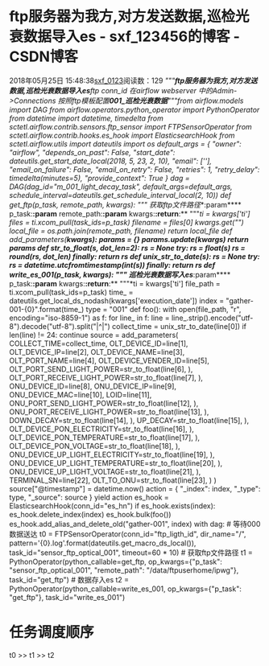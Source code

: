 # ftp服务器为我方,对方发送数据,巡检光衰数据导入es - sxf_123456的博客 - CSDN博客
2018年05月25日 15:48:38[sxf_0123](https://me.csdn.net/sxf_123456)阅读数：129
*"""**ftp服务器为我方,对方发送数据,巡检光衰数据导入es**ftp conn_id 在airflow webserver 中的Admin->Connections 按照ftp模板配置**001_巡检光衰数据**"""*from airflow.models import DAG
from airflow.operators.python_operator import PythonOperator
from datetime import datetime, timedelta
from sctetl.airflow.contrib.sensors.ftp_sensor import FTPSensorOperator
from sctetl.airflow.contrib.hooks.es_hook import ElasticsearchHook
from sctetl.airflow.utils import dateutils
import os
default_args = {
    "owner": "airflow",
"depends_on_past": False,
"start_date": dateutils.get_start_date_local(2018, 5, 23, 2, 10),
"email": [''],
"email_on_failure": False,
"email_on_retry": False,
"retries": 1,
"retry_delay": timedelta(minutes=5),
"provide_context": True
}
dag = DAG(dag_id="m_001_light_decay_task",
default_args=default_args,
schedule_interval=dateutils.get_schedule_interval_local(2, 10))
def get_ftp(p_task, remote_path, **kwargs):
    *"""**    获取ftp文件路径****:param**** p_task:****:param**** remote_path:****:param**** kwargs:****:return****:**    """*ti = kwargs['ti']
    files = ti.xcom_pull(task_ids=p_task)
    filename = files[0]
    kwargs.get("")
    local_file = os.path.join(remote_path, filename)
    return local_file
def add_parameters(**kwargs):
    params = {}
    params.update(kwargs)
    return params
def str_to_float(s, dot_len=2):
    rs = None
    try:
        rs = float(s)
        rs = round(rs, dot_len)
    finally:
        return rs
def unix_str_to_date(s):
    rs = None
    try:
        rs = datetime.utcfromtimestamp(int(s))
    finally:
        return rs
def write_es_001(p_task, **kwargs):
    *"""**     巡检光衰数据写入es****:param**** p_task:****:param**** kwargs:****:return****:**    """*ti = kwargs['ti']
    file_path = ti.xcom_pull(task_ids=p_task)
    time_ = dateutils.get_local_ds_nodash(kwargs['execution_date'])
    index = "gather-001-{0}".format(time_)
    type = "001"
def foo():
        with open(file_path, "r", encoding="iso-8859-1") as f:
            for line_ in f:
                line = line_.strip().encode("utf-8").decode("utf-8").split("|^|")
                collect_time = unix_str_to_date(line[0])
                if len(line) != 24:
                    continue
source = add_parameters(
                    COLLECT_TIME=collect_time,
OLT_DEVICE_ID=line[1],
OLT_DEVICE_IP=line[2],
OLT_DEVICE_NAME=line[3],
OLT_PORT_NAME=line[4],
OLT_DEVICE_VENDER_ID=line[5],
OLT_PORT_SEND_LIGHT_POWER=str_to_float(line[6], ),
OLT_PORT_RECEIVE_LIGHT_POWER=str_to_float(line[7], ),
ONU_DEVICE_ID=line[8],
ONU_DEVICE_IP=line[9],
ONU_DEVICE_MAC=line[10],
LOID=line[11],
ONU_PORT_SEND_LIGHT_POWER=str_to_float(line[12], ),
ONU_PORT_RECEIVE_LIGHT_POWER=str_to_float(line[13], ),
DOWN_DECAY=str_to_float(line[14], ),
UP_DECAY=str_to_float(line[15], ),
OLT_DEVICE_PON_ELECTRICITY=str_to_float(line[16], ),
OLT_DEVICE_PON_TEMPERATURE=str_to_float(line[17], ),
OLT_DEVICE_PON_VOLTAGE=str_to_float(line[18], ),
ONU_DEVICE_UP_LIGHT_ELECTRICITY=str_to_float(line[19], ),
ONU_DEVICE_UP_LIGHT_TEMPERATURE=str_to_float(line[20], ),
ONU_DEVICE_UP_LIGHT_VOLTAGE=str_to_float(line[21], ),
TERMINAL_SN=line[22],
OLT_TO_ONU=str_to_float(line[23], )
                )
                source["@timestamp"] = datetime.now()
                action = {
                    "_index": index,
"_type": type,
"_source": source
                }
                yield action
    es_hook = ElasticsearchHook(conn_id="es_hn")
    if es_hook.exists(index):
        es_hook.delete_index(index)
    es_hook.bulk(foo())
    es_hook.add_alias_and_delete_old("gather-001", index)
with dag:
    # 等待000数据送达
t0 = FTPSensorOperator(conn_id="ftp_ligth_id",
dir_name="/",
pattern='{0}.log'.format(dateutils.get_macro_ds_local()),
task_id="sensor_ftp_optical_001",
timeout=60 * 10)
    # 获取ftp文件路径
t1 = PythonOperator(python_callable=get_ftp,
op_kwargs={"p_task": "sensor_ftp_optical_001",
"remote_path": "/data/ftpuserhome/ipwg"},
task_id="get_ftp")
    # 数据存入es
t2 = PythonOperator(python_callable=write_es_001,
op_kwargs={"p_task": "get_ftp"},
task_id="write_es_001")
# 任务调度顺序
t0 >> t1 >> t2
